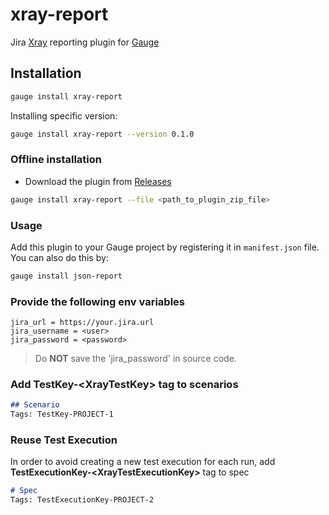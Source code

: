 # xray-report 
  
Jira [Xray](https://www.getxray.app/) reporting plugin for [Gauge](http://gauge.org)  

Installation
------------

```bash
gauge install xray-report
```

Installing specific version:

```bash
gauge install xray-report --version 0.1.0
```

### Offline installation
* Download the plugin from [Releases](https://github.com/jbadeau/xray-report/releases)

```bash
gauge install xray-report --file <path_to_plugin_zip_file>
```

### Usage

Add this plugin to your Gauge project by registering it in `manifest.json` file. You can also do this by:

```bash
gauge install json-report
```

### Provide the following env variables
```properties
jira_url = https://your.jira.url
jira_username = <user>
jira_password = <password>
```
> Do **NOT** save the 'jira_password' in source code.

### Add **TestKey-\<XrayTestKey>** tag to scenarios

```markdown  
## Scenario
Tags: TestKey-PROJECT-1
```

### Reuse Test Execution

In order to avoid creating a new test execution for each run, add **TestExecutionKey-\<XrayTestExecutionKey>** tag to spec 

```markdown  
# Spec
Tags: TestExecutionKey-PROJECT-2
```
